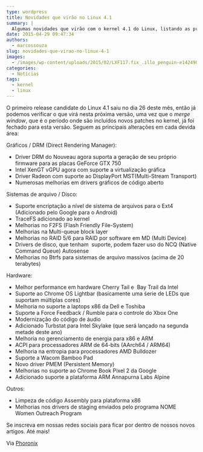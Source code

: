 ```yaml
---
type: wordpress
title: Novidades que virão no Linux 4.1
summary: |
  Algumas novidades que virão com o kernel 4.1 do Linux, listando as principais melhorias desta nova versão.
date: 2015-04-29 09:47:34
authors:
  - marcossouza
slug: novidades-que-virao-no-linux-4-1
images:
  - /images/wp-content/uploads/2015/02/LXF117.fix_.illo_penguin-e1424908179658.jpg
categories:
  - Notícias
tags:
  - kernel
  - linux
---
```


O primeiro release candidate do Linux 4.1 saiu no dia 26 deste mês, então já podemos verificar o que virá nesta próxima versão, uma vez que o <em>merge window</em>, que é o período onde são incluídos novos patches no kernel, já foi fechado para esta versão. Seguem as principais alterações em cada devida área:

Gráficos / DRM (Direct Rendering Manager):
<ul>
	<li>Driver DRM do Nouveau agora suporta a geração de seu próprio firmware para as placas GeForce GTX 750</li>
	<li>Intel XenGT vGPU agora com suporte a virtualização gráfica</li>
	<li>Driver Radeon com suporte ao DisplayPort MST(Multi-Stream Transport)</li>
	<li>Numerosas melhorias em drivers gráficos de código aberto</li>
</ul>
Sistemas de arquivo / Disco:
<ul>
	<li>Suporte encriptação a nível de sistema de arquivos para o Ext4 (Adicionado pelo Google para o Android)</li>
	<li>TraceFS adicionado ao kernel</li>
	<li>Melhorias no F2FS (Flash Friendly File-System)</li>
	<li>Melhorias na Multi-queue block layer</li>
	<li>Melhorias no RAID 5/6 para RAID por software em MD (Multi Device)</li>
	<li>Drivers de disco, que tenham  suporte, podem fazer uso do NCQ (Native Command Queue) Autosense</li>
	<li>Melhorias no Btrfs para sistemas de arquivo massivos (acima de 20 terabytes)</li>
</ul>
Hardware:
<ul>
	<li>Melhor performance em hardware Cherry Tail e  Bay Trail da Intel</li>
	<li>Suporte ao Chrome OS Lightbar (basicamente uma śerie de LEDs que suportam múltiplas cores)</li>
	<li>Melhoria no suporte a laptops x86 da Dell e Toshiba</li>
	<li>Suporte a Force Feedback / Rumble para o controle do Xbox One</li>
	<li>Modernização do código de áudio</li>
	<li>Adicionado Turbstat para Intel Skylake (que será lançado na segunda metade deste ano)</li>
	<li>Melhoria no gerenciamento de energia para x86 e ARM</li>
	<li>ACPI para processadores ARM de 64-bits (AArch64 / ARM64)</li>
	<li>Melhoria na entropia para processadores AMD Bulldozer</li>
	<li>Suporte a Wacom Bamboo Pad</li>
	<li>Novo driver PMEM (Persistent Memory)</li>
	<li>Melhorias no suporte ao Chrome Book Pixel 2 da Google</li>
	<li>Adicionado suporte a plataforma ARM Annapurna Labs Alpine</li>
</ul>
Outros:
<ul>
	<li>Limpeza de código Assembly para plataforma x86</li>
	<li>Melhorias nos drivers de staging enviados pelo programa NOME Women Outreach Program</li>
</ul>
Se inscreva em nossas redes sociais para ficar por dentro de nossos novos artigos. Até mais!

Via <a href="http://www.phoronix.com/scan.php?page=news_item&amp;px=Linux-4.1-Kernel-Features" target="_blank">Phoronix</a>
